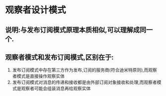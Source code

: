 # 观察者设计模式

## 说明:与发布订阅模式原理本质相似,可以理解成同一个.
## 观察者模式和发布订阅模式,区别在于:
1. 发布订阅模式中存在第三方作为发布,订阅的服务商(符合迪米特原则),而观察者模式是直接操作观察实体
2. 发布订阅模式对消息的传递和接收都是由外部订阅对象接收和处理,而观察者模式是观察者可能会组装消息再给观察实体
